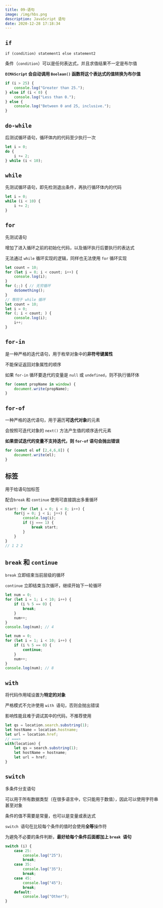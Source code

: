 ```yaml
---
title: 09-语句
image: /img/hbs.png
description: JavaScript 语句
date: 2020-12-28 17:18:34
---
```


## `if`

`if (condition) statement1 else statement2 `

条件（`condition`）可以是任何表达式，并且求值结果不一定是布尔值

**`ECMAScript` 会自动调用 `Boolean()` 函数将这个表达式的值转换为布尔值**

```js
if (i > 25) {
	console.log("Greater than 25.");
} else if (i < 0) {
	console.log("Less than 0.");
} else {
	console.log("Between 0 and 25, inclusive.");
} 
```

## `do-while`

后测试循环语句，循环体内的代码至少执行一次

```js
let i = 0;
do {
	i += 2;
} while (i < 10); 
```

## `while`

先测试循环语句，即先检测退出条件，再执行循环体内的代码

```js
let i = 0;
while (i < 10) {
	i += 2;
} 
```

## `for`

先测试语句

增加了进入循环之前的初始化代码，以及循环执行后要执行的表达式

无法通过 `while` 循环实现的逻辑，同样也无法使用 `for` 循环实现

```js
let count = 10;
for (let i = 0; i < count; i++) {
	console.log(i);
} 
for (;;) { // 无穷循环
	doSomething();
} 
// 等同于 while 循环
let count = 10;
let i = 0;
for (; i < count; ) {
	console.log(i);
	i++;
} 
```

## `for-in`

是一种严格的迭代语句，用于枚举对象中的**非符号键属性**

不能保证返回对象属性的顺序

如果 `for-in` 循环要迭代的变量是 `null` 或 `undefined`，则不执行循环体

```js
for (const propName in window) {
	document.write(propName);
} 
```

## `for-of`

一种严格的迭代语句，用于遍历**可迭代对象**的元素

会按照可迭代对象的 `next()` 方法产生值的顺序迭代元素

**如果尝试迭代的变量不支持迭代，则 `for-of` 语句会抛出错误**

```js
for (const el of [2,4,6,8]) {
	document.write(el);
} 
```

## 标签

用于给语句加标签

配合`break` 和 `continue` 使用可直接跳出多重循环

```js
start: for (let i = 0; i < 8; i++) {
	for(j = 0; j < i; j++) {
		console.log(i);
		if (j === 1) {
			break start;
		}
	}
}
// 1 2 2
```

## `break` 和 `continue`

`break` 立即结束当前层级的循环

`continue` 立即结束当次循环，继续开始下一轮循环

```js
let num = 0;
for (let i = 1; i < 10; i++) {
	if (i % 5 == 0) {
		break;
	}
	num++;
}
console.log(num); // 4

let num = 0;
for (let i = 1; i < 10; i++) {
	if (i % 5 == 0) {
		continue;
	}
	num++;
}
console.log(num); // 8 
```

## `with`

将代码作用域设置为**特定的对象**

严格模式不允许使用 `with `语句，否则会抛出错误

影响性能且难于调试其中的代码，不推荐使用

```js
let qs = location.search.substring(1);
let hostName = location.hostname;
let url = location.href; 
// ===>
with(location) {
	let qs = search.substring(1);
	let hostName = hostname;
	let url = href;
} 
```

## `switch`

多条件分支语句

可以用于所有数据类型（在很多语言中，它只能用于数值），因此可以使用字符串甚至对象

条件的值不需要是常量，也可以是变量或表达式

`switch `语句在比较每个条件的值时会使用**全等**操作符

为避免不必要的条件判断，**最好给每个条件后面都加上 `break `语句**

```js
switch (i) {
	case 25:
		console.log("25");
		break;
	case 35:
		console.log("35");
		break;
	case 45:
		console.log("45");
		break;
	default:
		console.log("Other");
} 
```